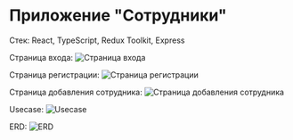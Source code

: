 # Приложение "Сотрудники"

Стек:
React, TypeScript, Redux Toolkit, Express

Страница входа:
![Страница входа](users/enter)

Страница регистрации:
![Страница регистрации](users/registration)

Страница добавления сотрудника:
![Страница добавления сотрудника](users/all)

Usecase:
![Usecase](users/UseCase)

ERD:
![ERD](users/erd)
